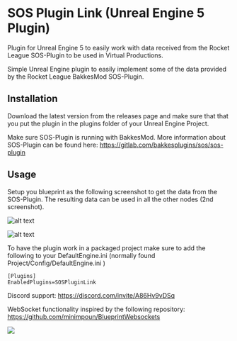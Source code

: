 # SOS Plugin Link (Unreal Engine 5 Plugin)
Plugin for Unreal Engine 5 to easily work with data received from the Rocket League SOS-Plugin to be used in Virtual Productions. 

Simple Unreal Engine plugin to easily implement some of the data provided by the Rocket League BakkesMod SOS-Plugin. 

## Installation
Download the latest version from the releases page and make sure that that you put the plugin in the plugins folder of your Unreal Engine Project. 

Make sure SOS-Plugin is running with BakkesMod. More information about SOS-Plugin can be found here: https://gitlab.com/bakkesplugins/sos/sos-plugin

## Usage
Setup you blueprint as the following screenshot to get the data from the SOS-Plugin. The resulting data can be used in all the other nodes (2nd screenshot).

![alt text](https://blog.geertverhoeff.com/wp-content/uploads/2022/10/Screenshot-how-to-connect.jpg)

![alt text](https://blog.geertverhoeff.com/wp-content/uploads/2022/10/Screenshots-of-Nodes.jpg)

To have the plugin work in a packaged project make sure to add the following to your DefaultEngine.ini (normally found Project/Config/DefaultEngine.ini )

```
[Plugins]
EnabledPlugins=SOSPluginLink
```

Discord support: https://discord.com/invite/A86Hv9vDSq



WebSocket functionality inspired by the following repository: https://github.com/minimpoun/BlueprintWebsockets




[![](https://img.shields.io/badge/Donate-PayPal-green.svg)](https://www.paypal.com/donate/?hosted_button_id=LT6BSRW7G8TFG)
